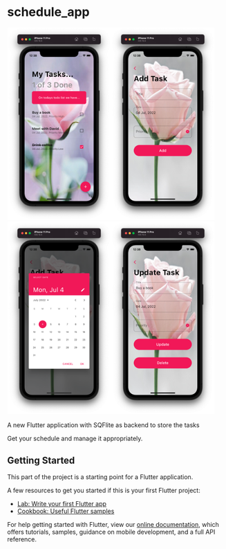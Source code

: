 # schedule_app

<img src="./homep.png" width="240"><img src="./addT.png" width="240"><img src="./date1.png" width="240"><img src="./update1.png" width="240">



A new Flutter application with SQFlite as backend to store the tasks

Get your schedule and manage it appropriately.

## Getting Started

This part of the project is a starting point for a Flutter application.

A few resources to get you started if this is your first Flutter project:

- [Lab: Write your first Flutter app](https://flutter.dev/docs/get-started/codelab)
- [Cookbook: Useful Flutter samples](https://flutter.dev/docs/cookbook)

For help getting started with Flutter, view our
[online documentation](https://flutter.dev/docs), which offers tutorials,
samples, guidance on mobile development, and a full API reference.
